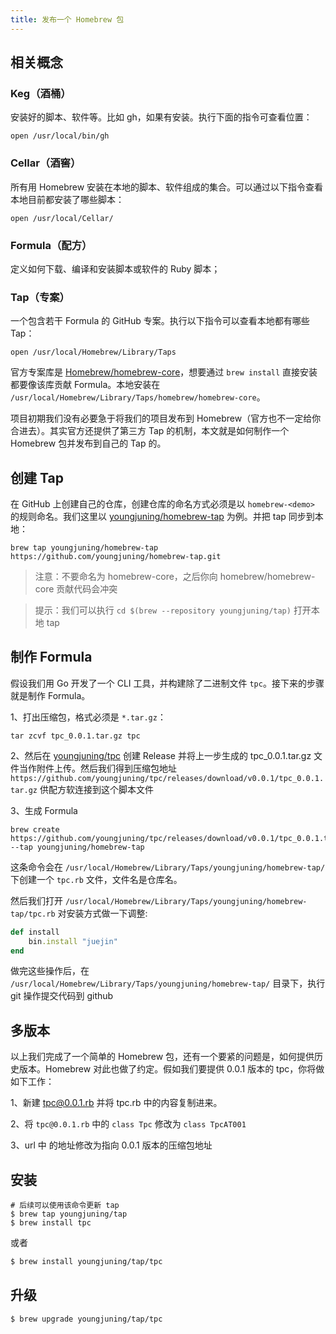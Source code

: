 ```yaml
---
title: 发布一个 Homebrew 包
---
```


## 相关概念

### Keg（酒桶）

安装好的脚本、软件等。比如 gh，如果有安装。执行下面的指令可查看位置：

```shell
open /usr/local/bin/gh
```

### Cellar（酒窖）

所有用 Homebrew 安装在本地的脚本、软件组成的集合。可以通过以下指令查看本地目前都安装了哪些脚本：

```shell
open /usr/local/Cellar/
```

### Formula（配方）

定义如何下载、编译和安装脚本或软件的 Ruby 脚本；

### Tap（专案）

一个包含若干 Formula 的 GitHub 专案。执行以下指令可以查看本地都有哪些 Tap：

```shell
open /usr/local/Homebrew/Library/Taps
```

官方专案库是 [Homebrew/homebrew-core](https://github.com/Homebrew/homebrew-core)，想要通过 `brew install` 直接安装都要像该库贡献 Formula。本地安装在 `/usr/local/Homebrew/Library/Taps/homebrew/homebrew-core`。

项目初期我们没有必要急于将我们的项目发布到 Homebrew（官方也不一定给你合进去）。其实官方还提供了第三方 Tap 的机制，本文就是如何制作一个 Homebrew 包并发布到自己的 Tap 的。

## 创建 Tap

在 GitHub 上创建自己的仓库，创建仓库的命名方式必须是以 `homebrew-<demo>` 的规则命名。我们这里以 [youngjuning/homebrew-tap](https://github.com/youngjuning/homebrew-tap) 为例。并把 tap 同步到本地：

```shell
brew tap youngjuning/homebrew-tap https://github.com/youngjuning/homebrew-tap.git
```

> 注意：不要命名为 homebrew-core，之后你向 homebrew/homebrew-core 贡献代码会冲突

> 提示：我们可以执行 `cd $(brew --repository youngjuning/tap)` 打开本地 tap

## 制作 Formula

假设我们用 Go 开发了一个 CLI 工具，并构建除了二进制文件 `tpc`。接下来的步骤就是制作 Formula。

1、打出压缩包，格式必须是 `*.tar.gz`：

```shell
tar zcvf tpc_0.0.1.tar.gz tpc
```

2、然后在 [youngjuning/tpc](https://github.com/youngjuning/tpc/releases/tag/v0.0.1) 创建 Release 并将上一步生成的 tpc_0.0.1.tar.gz 文件当作附件上传。然后我们得到压缩包地址 `https://github.com/youngjuning/tpc/releases/download/v0.0.1/tpc_0.0.1.tar.gz`
供配方软连接到这个脚本文件

3、生成 Formula

```shell
brew create https://github.com/youngjuning/tpc/releases/download/v0.0.1/tpc_0.0.1.tar.gz --tap youngjuning/homebrew-tap
```

这条命令会在 `/usr/local/Homebrew/Library/Taps/youngjuning/homebrew-tap/` 下创建一个 `tpc.rb` 文件，文件名是仓库名。

然后我们打开 `/usr/local/Homebrew/Library/Taps/youngjuning/homebrew-tap/tpc.rb` 对安装方式做一下调整:

```ruby
def install
    bin.install "juejin"
end
```

做完这些操作后，在 `/usr/local/Homebrew/Library/Taps/youngjuning/homebrew-tap/` 目录下，执行 git 操作提交代码到 github

## 多版本

以上我们完成了一个简单的 Homebrew 包，还有一个要紧的问题是，如何提供历史版本。Homebrew 对此也做了约定。假如我们要提供 0.0.1 版本的 tpc，你将做如下工作：

1、新建 tpc@0.0.1.rb 并将 tpc.rb 中的内容复制进来。

2、将 `tpc@0.0.1.rb` 中的 `class Tpc` 修改为 `class TpcAT001`

3、url 中 的地址修改为指向 0.0.1 版本的压缩包地址

## 安装

```shell
# 后续可以使用该命令更新 tap
$ brew tap youngjuning/tap
$ brew install tpc
```

或者

```sh
$ brew install youngjuning/tap/tpc
```

## 升级

```sh
$ brew upgrade youngjuning/tap/tpc
```
